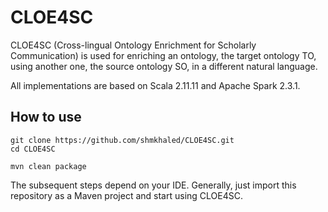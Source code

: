 # CLOE4SC
CLOE4SC (Cross-lingual Ontology Enrichment for Scholarly Communication) is used for enriching an ontology, the target ontology TO, using another one, the source ontology SO, in a different natural language.

All implementations are based on Scala 2.11.11 and Apache Spark 2.3.1. 

How to use
----------
````
git clone https://github.com/shmkhaled/CLOE4SC.git
cd CLOE4SC

mvn clean package
````

The subsequent steps depend on your IDE. Generally, just import this repository as a Maven project and start using CLOE4SC.